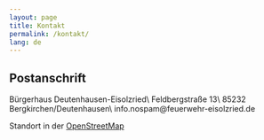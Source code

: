 ```yaml
---
layout: page
title: Kontakt
permalink: /kontakt/
lang: de
---
```


## Postanschrift

Bürgerhaus Deutenhausen-Eisolzried\\
Feldbergstraße 13\\
85232 Bergkirchen/Deutenhausen\\
<i class="icon-mail"></i>info<span class="hidden">.nospam</span>@feuerwehr-eisolzried.de

Standort in der [OpenStreetMap](http://www.openstreetmap.org/node/670854444)

